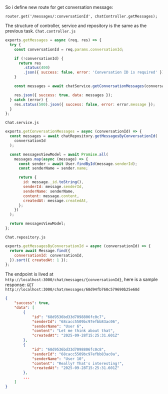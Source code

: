 So i define new route for get conversation message:

```
router.get('/messages/:conversationId', chatController.getMessages);
```

The structure of controller, service and repository is the same as the previous task.
`Chat.controller.js`

```js
exports.getMessages = async (req, res) => {
  try {
    const conversationId = req.params.conversationId;

    if (!conversationId) {
      return res
        .status(400)
        .json({ success: false, error: 'Conversation ID is required' });
    }

    const messages = await chatService.getConversationMessages(conversationId);

    res.json({ success: true, data: messages });
  } catch (error) {
    res.status(500).json({ success: false, error: error.message });
  }
};
```

`Chat.service.js`

```js
exports.getConversationMessages = async (conversationId) => {
  const messages = await chatRepository.getMessagesByConversationId(
    conversationId
  );

  const messagesViewModel = await Promise.all(
    messages.map(async (message) => {
      const sender = await User.findById(message.senderId);
      const senderName = sender.name;

      return {
        id: message._id.toString(),
        senderId: message.senderId,
        senderName: senderName,
        content: message.content,
        createdAt: message.createdAt,
      };
    })
  );

  return messagesViewModel;
};
```

`Chat.repository.js`

```js
exports.getMessagesByConversationId = async (conversationId) => {
  return await Message.find({
    conversationId: conversationId,
  }).sort({ createdAt: 1 });
};
```

The endpoint is lived at `http://localhost:3000/chat/messages/{conversationId}`, here is a sample response:
`GET http://localhost:3000/chat/messages/68d94fb760c579690b25e68d`

```json
{
    "success": true,
    "data": [
        {
            "id": "68d9536bd33d7098806fc0c7",
            "senderId": "68cacc5509bc97efbb83ac06",
            "senderName": "User 6",
            "content": "Let me think about that",
            "createdAt": "2025-09-28T15:25:31.601Z"
        },
        {
            "id": "68d9536bd33d7098806fc0c8",
            "senderId": "68cacc5509bc97efbb83ac0a",
            "senderName": "User 10",
            "content": "Really? That's interesting!",
            "createdAt": "2025-09-28T15:25:31.601Z"
        },
        ...
    ]
}
```
